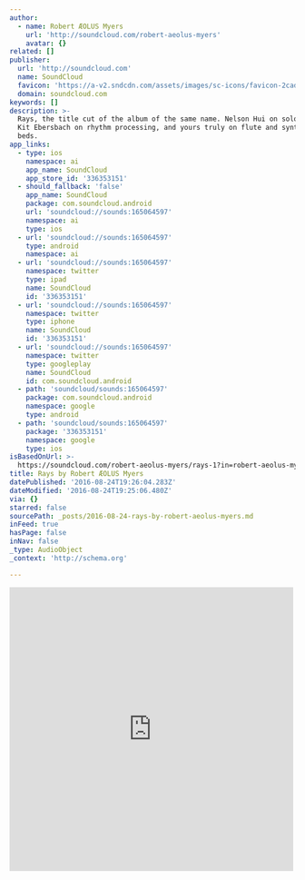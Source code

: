 ```yaml
---
author:
  - name: Robert ÆOLUS Myers
    url: 'http://soundcloud.com/robert-aeolus-myers'
    avatar: {}
related: []
publisher:
  url: 'http://soundcloud.com'
  name: SoundCloud
  favicon: 'https://a-v2.sndcdn.com/assets/images/sc-icons/favicon-2cadd14b.ico'
  domain: soundcloud.com
keywords: []
description: >-
  Rays, the title cut of the album of the same name. Nelson Hui on solo keys,
  Kit Ebersbach on rhythm processing, and yours truly on flute and synthesizer
  beds.
app_links:
  - type: ios
    namespace: ai
    app_name: SoundCloud
    app_store_id: '336353151'
  - should_fallback: 'false'
    app_name: SoundCloud
    package: com.soundcloud.android
    url: 'soundcloud://sounds:165064597'
    namespace: ai
    type: ios
  - url: 'soundcloud://sounds:165064597'
    type: android
    namespace: ai
  - url: 'soundcloud://sounds:165064597'
    namespace: twitter
    type: ipad
    name: SoundCloud
    id: '336353151'
  - url: 'soundcloud://sounds:165064597'
    namespace: twitter
    type: iphone
    name: SoundCloud
    id: '336353151'
  - url: 'soundcloud://sounds:165064597'
    namespace: twitter
    type: googleplay
    name: SoundCloud
    id: com.soundcloud.android
  - path: 'soundcloud/sounds:165064597'
    package: com.soundcloud.android
    namespace: google
    type: android
  - path: 'soundcloud/sounds:165064597'
    package: '336353151'
    namespace: google
    type: ios
isBasedOnUrl: >-
  https://soundcloud.com/robert-aeolus-myers/rays-1?in=robert-aeolus-myers/sets/rays-remastered
title: Rays by Robert ÆOLUS Myers
datePublished: '2016-08-24T19:26:04.283Z'
dateModified: '2016-08-24T19:25:06.480Z'
via: {}
starred: false
sourcePath: _posts/2016-08-24-rays-by-robert-aeolus-myers.md
inFeed: true
hasPage: false
inNav: false
_type: AudioObject
_context: 'http://schema.org'

---
```

<iframe src="https://cdn.embedly.com/widgets/media.html?src=https%3A%2F%2Fw.soundcloud.com%2Fplayer%2F%3Fvisual%3Dtrue%26url%3Dhttp%253A%252F%252Fapi.soundcloud.com%252Ftracks%252F165064597%26show_artwork%3Dtrue%26in%3Drobert-aeolus-myers%252Fsets%252Frays-remastered&amp;url=https%3A%2F%2Fsoundcloud.com%2Frobert-aeolus-myers%2Frays-1%3Fin%3Drobert-aeolus-myers%2Fsets%2Frays-remastered&amp;image=http%3A%2F%2Fi1.sndcdn.com%2Fartworks-000167006442-jg1sza-t500x500.jpg&amp;key=b7d04c9b404c499eba89ee7072e1c4f7&amp;type=text%2Fhtml&amp;schema=soundcloud" width="500" height="500" scrolling="no" frameborder="0" allowfullscreen="" style=""></iframe>